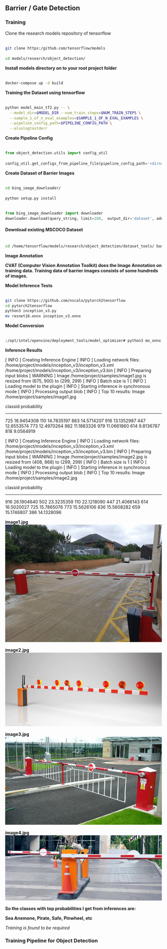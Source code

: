 ## Barrier / Gate Detection

### Training

Clone the research models repository of tensorflow

```bash

git clone https:/github.com/tensorflow/models

cd models/research/object_detection/

```

**Install models directory on to your root project folder**


```bash

docker-compose up -d build

```

__Training the Dataset using tensorflow__

```bash

python model_main_tf2.py -- \
  --model_dir=$MODEL_DIR --num_train_steps=$NUM_TRAIN_STEPS \
  --sample_1_of_n_eval_examples=$SAMPLE_1_OF_N_EVAL_EXAMPLES \
  --pipeline_config_path=$PIPELINE_CONFIG_PATH \
  --alsologtostderr

```

__Create Pipeline Config__

```python

from object_detection.utils import config_util

config_util.get_configs_from_pipeline_file(pipeline_config_path='<dirname>')

```

__Create Dataset of Barrier Images__

```bash

cd bing_image_downloader/

python setup.py install

```

```python

from bing_image_downloader import downloader
downloader.download(query_string, limit=100,  output_dir='dataset', adult_filter_off=True, force_replace=False, timeout=60)

```

#### Download existing MSCOCO Dataset

```bash

cd /home/tensorflow/models/research/object_detection/dataset_tools/ bash ./download_and_preprocess_mscoco.sh /home/tensorflow/output_dir

```

__Image Annotation__

**CVAT (Computer Vision Annotation Toolkit) does the Image Annotation on training data. Training data of barrier images consists of some hundreds of images.**

__Model Inference Tests__

```bash

git clone https://github.com/nscalo/pytorch2tensorflow
cd pytorch2tensorflow
python3 inception_v3.py
mv resnet18.onnx inception_v3.onnx

```

__Model Conversion__

```bash

:/opt/intel/openvino/deployment_tools/model_optimizer# python3 mo_onnx.py --input_model /home/project/sample_models/inception_v3.onnx --input_shape [1,3,299,299] --input "data" --output "prob" --data_type FP32 --output_dir /home/project/models

```

__Inference Results__

[ INFO ] Creating Inference Engine
[ INFO ] Loading network files:
        /home/project/models/inception_v3/inception_v3.xml
        /home/project/models/inception_v3/inception_v3.bin
[ INFO ] Preparing input blobs
[ WARNING ] Image /home/project/samples/image1.jpg is resized from (675, 900) to (299, 299)
[ INFO ] Batch size is 1
[ INFO ] Loading model to the plugin
[ INFO ] Starting inference in synchronous mode
[ INFO ] Processing output blob
[ INFO ] Top 10 results:
Image /home/project/samples/image1.jpg

classid probability
------- -----------
  725     18.9454308
  110     14.7835197
  883     14.5714207
  916     13.1352987
  447     12.6553574
  773     12.4970264
  982     11.1883326
  979     11.0661860
  614     9.8136787
  818     9.0564919

[ INFO ] Creating Inference Engine
[ INFO ] Loading network files:
        /home/project/models/inception_v3/inception_v3.xml
        /home/project/models/inception_v3/inception_v3.bin
[ INFO ] Preparing input blobs
[ WARNING ] Image /home/project/samples/image2.jpg is resized from (408, 868) to (299, 299)
[ INFO ] Batch size is 1
[ INFO ] Loading model to the plugin
[ INFO ] Starting inference in synchronous mode
[ INFO ] Processing output blob
[ INFO ] Top 10 results:
Image /home/project/samples/image2.jpg

classid probability
------- -----------
  916     26.1904640
  502     23.3235359
  110     22.1218090
  447     21.4066143
  614     16.5020027
  725     15.7865076
  773     15.5626106
  836     15.5608282
  659     15.1746807
  386     14.1328096

**image1.jpg**
![./images/image1.jpg](./images/image1.jpg)

**image2.jpg**
![./images/image2.jpg](./images/image2.jpg)

**image3.jpg**
![./images/image3.jpg](./images/image3.jpg)

**image4.jpg**
![./images/image4.jpg](./images/image4.jpg)

**So the classes with top probabilities I get from inferences are:**

**Sea Anemone, Pirate, Safe, Pinwheel, etc**

_Training is found to be required_

### Training Pipeline for Object Detection

